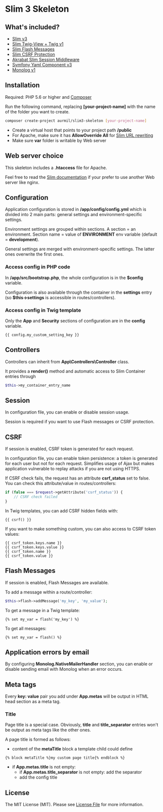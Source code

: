 # Slim 3 Skeleton

## What's included?

* [Slim v3](https://www.slimframework.com/)
* [Slim Twig-View + Twig v1](https://github.com/slimphp/Twig-View)
* [Slim Flash Messages](https://github.com/slimphp/Slim-Flash)
* [Slim CSRF Protection](https://github.com/slimphp/Slim-Csrf)
* [Akrabat Slim Session Middleware](https://github.com/akrabat/rka-slim-session-middleware)
* [Symfony Yaml Component v3](http://symfony.com/doc/current/components/yaml.html)
* [Monolog v1](https://github.com/Seldaek/monolog)

## Installation

Required: PHP 5.6 or higher and [Composer](https://getcomposer.org/doc/00-intro.md)

Run the following command, replacing __[your-project-name]__ with the name of the folder you want to create.
```sh
composer create-project aurmil/slim3-skeleton [your-project-name]
```

* Create a virtual host that points to your project path __/public__
* For Apache, make sure it has __AllowOverride All__ for [Slim URL rewriting](http://www.slimframework.com/docs/start/web-servers.html)
* Make sure __var__ folder is writable by Web server

## Web server choice

This skeleton includes a __.htaccess__ file for Apache.

Feel free to read the [Slim documentation](http://www.slimframework.com/docs/start/web-servers.html) if your prefer to use another Web server like nginx.

## Configuration

Application configuration is stored in __/app/config/config.yml__ which is divided into 2 main parts: general settings and environment-specific settings.

Environment settings are grouped within sections. A section = an environment. Section name = value of __ENVIRONMENT__ env variable (default = __development__).

General settings are merged with environment-specific settings. The latter ones overwrite the first ones.

### Access config in PHP code

In __/app/src/bootstrap.php__, the whole configuration is in the __$config__ variable.

Configuration is also available through the container in the __settings__ entry (so __$this->settings__ is accessible in routes/controllers).

### Access config in Twig template

Only the __App__ and __Security__ sections of configuration are in the __config__ variable.

```twig
{{ config.my_custom_setting_key }}
```

## Controllers

Controllers can inherit from __App\Controllers\Controller__ class.

It provides a __render()__ method and automatic access to Slim Container entries through

```php
$this->my_container_entry_name
```

## Session

In configuration file, you can enable or disable session usage.

Session is required if you want to use Flash messages or CSRF protection.

## CSRF

If session is enabled, CSRF token is generated for each request.

In configuration file, you can enable token persistence: a token is generated for each user but not for each request. Simplifies usage of Ajax but makes application vulnerable to replay attacks if you are not using HTTPS.

If CSRF check fails, the request has an attribute __csrf_status__ set to false. You can check this attribute/value in routes/controllers:

```php
if (false === $request->getAttribute('csrf_status')) {
    // CSRF check failed
}
```

In Twig templates, you can add CSRF hidden fields with:

```twig
{{ csrf() }}
```

If you want to make something custom, you can also access to CSRF token values:

```twig
{{ csrf_token.keys.name }}
{{ csrf_token.keys.value }}
{{ csrf_token.name }}
{{ csrf_token.value }}
```

## Flash Messages

If session is enabled, Flash Messages are available.

To add a message within a route/controller:

```php
$this->flash->addMessage('my_key', 'my_value');
```

To get a message in a Twig template:

```twig
{% set my_var = flash('my_key') %}
```

To get all messages:

```twig
{% set my_var = flash() %}
```

## Application errors by email

By configuring __Monolog.NativeMailerHandler__ section, you can enable or disable sending email with Monolog when an error occurs.

## Meta tags

Every __key: value__ pair you add under __App.metas__ will be output in HTML head section as a meta tag.

### Title

Page title is a special case. Obviously, __title__ and __title_separator__ entries won't be output as meta tags like the other ones.

A page title is formed as follows:
* content of the __metaTitle__ block a template child could define
```twig
{% block metaTitle %}my custom page title{% endblock %}
```
* if __App.metas.title__ is not empty:
    * if __App.metas.title_separator__ is not empty: add the separator
    * add the config title

## License

The MIT License (MIT). Please see [License File](https://github.com/aurmil/slim3-skeleton/blob/master/LICENSE.md) for more information.
